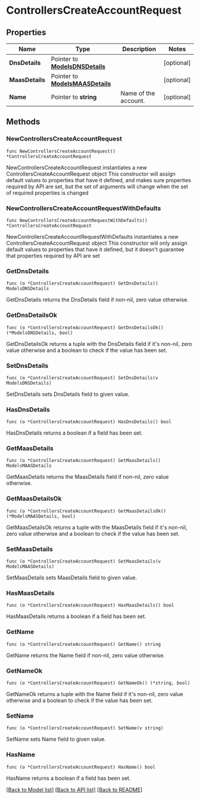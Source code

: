 # ControllersCreateAccountRequest

## Properties

Name | Type | Description | Notes
------------ | ------------- | ------------- | -------------
**DnsDetails** | Pointer to [**ModelsDNSDetails**](ModelsDNSDetails.md) |  | [optional] 
**MaasDetails** | Pointer to [**ModelsMAASDetails**](ModelsMAASDetails.md) |  | [optional] 
**Name** | Pointer to **string** | Name of the account. | [optional] 

## Methods

### NewControllersCreateAccountRequest

`func NewControllersCreateAccountRequest() *ControllersCreateAccountRequest`

NewControllersCreateAccountRequest instantiates a new ControllersCreateAccountRequest object
This constructor will assign default values to properties that have it defined,
and makes sure properties required by API are set, but the set of arguments
will change when the set of required properties is changed

### NewControllersCreateAccountRequestWithDefaults

`func NewControllersCreateAccountRequestWithDefaults() *ControllersCreateAccountRequest`

NewControllersCreateAccountRequestWithDefaults instantiates a new ControllersCreateAccountRequest object
This constructor will only assign default values to properties that have it defined,
but it doesn't guarantee that properties required by API are set

### GetDnsDetails

`func (o *ControllersCreateAccountRequest) GetDnsDetails() ModelsDNSDetails`

GetDnsDetails returns the DnsDetails field if non-nil, zero value otherwise.

### GetDnsDetailsOk

`func (o *ControllersCreateAccountRequest) GetDnsDetailsOk() (*ModelsDNSDetails, bool)`

GetDnsDetailsOk returns a tuple with the DnsDetails field if it's non-nil, zero value otherwise
and a boolean to check if the value has been set.

### SetDnsDetails

`func (o *ControllersCreateAccountRequest) SetDnsDetails(v ModelsDNSDetails)`

SetDnsDetails sets DnsDetails field to given value.

### HasDnsDetails

`func (o *ControllersCreateAccountRequest) HasDnsDetails() bool`

HasDnsDetails returns a boolean if a field has been set.

### GetMaasDetails

`func (o *ControllersCreateAccountRequest) GetMaasDetails() ModelsMAASDetails`

GetMaasDetails returns the MaasDetails field if non-nil, zero value otherwise.

### GetMaasDetailsOk

`func (o *ControllersCreateAccountRequest) GetMaasDetailsOk() (*ModelsMAASDetails, bool)`

GetMaasDetailsOk returns a tuple with the MaasDetails field if it's non-nil, zero value otherwise
and a boolean to check if the value has been set.

### SetMaasDetails

`func (o *ControllersCreateAccountRequest) SetMaasDetails(v ModelsMAASDetails)`

SetMaasDetails sets MaasDetails field to given value.

### HasMaasDetails

`func (o *ControllersCreateAccountRequest) HasMaasDetails() bool`

HasMaasDetails returns a boolean if a field has been set.

### GetName

`func (o *ControllersCreateAccountRequest) GetName() string`

GetName returns the Name field if non-nil, zero value otherwise.

### GetNameOk

`func (o *ControllersCreateAccountRequest) GetNameOk() (*string, bool)`

GetNameOk returns a tuple with the Name field if it's non-nil, zero value otherwise
and a boolean to check if the value has been set.

### SetName

`func (o *ControllersCreateAccountRequest) SetName(v string)`

SetName sets Name field to given value.

### HasName

`func (o *ControllersCreateAccountRequest) HasName() bool`

HasName returns a boolean if a field has been set.


[[Back to Model list]](../README.md#documentation-for-models) [[Back to API list]](../README.md#documentation-for-api-endpoints) [[Back to README]](../README.md)


